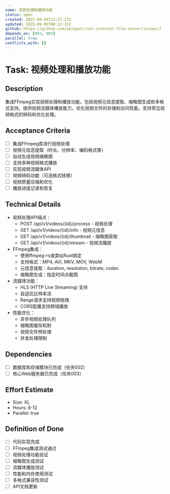 ```yaml
---
name: 视频处理和播放功能
status: open
created: 2025-09-04T23:27:27Z
updated: 2025-09-05T00:12:31Z
github: https://github.com/spinpet/rust-internal-file-server/issues/7
depends_on: [002, 003]
parallel: true
conflicts_with: []
---
```


# Task: 视频处理和播放功能

## Description
集成FFmpeg实现视频处理和播放功能，包括视频元信息提取、缩略图生成和多格式支持。提供视频流媒体播放能力，优化视频文件的存储和访问性能。支持常见视频格式的转码和优化处理。

## Acceptance Criteria
- [ ] 集成FFmpeg库进行视频处理
- [ ] 视频元信息提取（时长、分辨率、编码格式等）
- [ ] 自动生成视频缩略图
- [ ] 支持多种视频格式播放
- [ ] 实现视频流媒体API
- [ ] 视频转码功能（可选格式转换）
- [ ] 视频质量压缩和优化
- [ ] 播放进度记录和恢复

## Technical Details
- 视频处理API端点：
  - POST /api/v1/videos/{id}/process - 视频处理
  - GET /api/v1/videos/{id}/info - 视频元信息
  - GET /api/v1/videos/{id}/thumbnail - 缩略图获取
  - GET /api/v1/videos/{id}/stream - 视频流播放
- FFmpeg集成：
  - 使用ffmpeg-rs或类似Rust绑定
  - 支持格式：MP4, AVI, MKV, MOV, WebM
  - 元信息提取：duration, resolution, bitrate, codec
  - 缩略图生成：指定时间点截图
- 流媒体功能：
  - HLS (HTTP Live Streaming) 支持
  - 自适应比特率流
  - Range请求支持视频拖拽
  - CORS配置支持跨域播放
- 性能优化：
  - 异步视频处理队列
  - 缩略图缓存机制
  - 视频文件预处理
  - 并发处理限制

## Dependencies
- [ ] 数据库和存储模块已完成（任务002）
- [ ] 核心Web服务器已完成（任务003）

## Effort Estimate
- Size: XL
- Hours: 8-12
- Parallel: true

## Definition of Done
- [ ] 代码实现完成
- [ ] FFmpeg集成测试通过
- [ ] 视频处理功能验证
- [ ] 缩略图生成测试
- [ ] 流媒体播放测试
- [ ] 性能和内存使用测试
- [ ] 多格式兼容性测试
- [ ] API文档更新